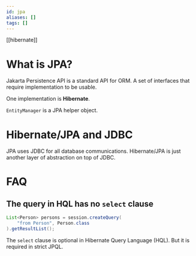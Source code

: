 ```yaml
---
id: jpa
aliases: []
tags: []
---
```


[[hibernate]]

# What is JPA?
Jakarta Persistence API is a standard API for ORM.
A set of interfaces that require implementation to be usable.

One implementation is **Hibernate**.

`EntityManager` is a JPA helper object.

# Hibernate/JPA and JDBC
JPA uses JDBC for all database communications.
Hibernate/JPA is just another layer of abstraction on top of JDBC.

# FAQ
## The query in HQL has no `select` clause
```java
List<Person> persons = session.createQuery(
    "from Person", Person.class
).getResultList();
```
The `select` clause is optional in Hibernate Query Language (HQL).
But it is required in strict JPQL.

